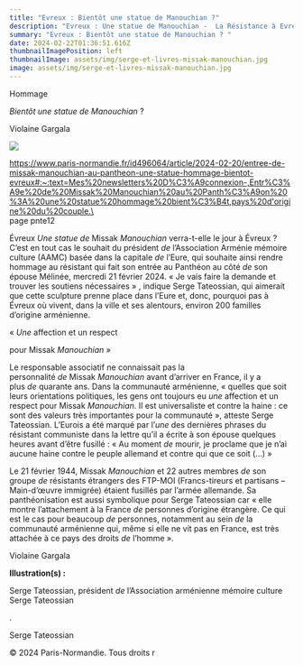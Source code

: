 ```yaml
---
title: "Evreux : Bientôt une statue de Manouchian ?"
description: "Evreux : Une statue de Manouchian -  La Résistance à Evreux "
summary: "Evreux : Bientôt une statue de Manouchian ? "
date: 2024-02-22T01:36:51.616Z
thumbnailImagePosition: left
thumbnailImage: assets/img/serge-et-livres-missak-manouchian.jpg
image: assets/img/serge-et-livres-missak-manouchian.jpg
---
```

<!--StartFragment-->

Hommage

*Bientôt* *une* *statue* *de* *Manouchian* ?

Violaine Gargala

![](https://nouveau.europresse.com/Pdf/Thumb?imageIndex=0&id=pdf%B720240221%B7PAN_P%B7pnte12)

https://www.paris-normandie.fr/id496064/article/2024-02-20/entree-de-missak-manouchian-au-pantheon-une-statue-hommage-bientot-evreux#:~:text=Mes%20newsletters%20D%C3%A9connexion-,Entr%C3%A9e%20de%20Missak%20Manouchian%20au%20Panth%C3%A9on%20%3A%20une%20statue%20hommage%20bient%C3%B4t,pays%20d'origine%20du%20couple.\
\
page pnte12

Évreux *Une* *statue* *de* Missak *Manouchian* verra-t-elle le jour à Évreux ? C’est en tout cas le souhait du président *de* l’Association Arménie mémoire culture (AAMC) basée dans la capitale *de* l’Eure, qui souhaite ainsi rendre hommage au résistant qui fait son entrée au Panthéon au côté *de* son épouse Mélinée, mercredi 21 février 2024. « Je vais faire la demande et trouver les soutiens nécessaires » , indique Serge Tateossian, qui aimerait que cette sculpture prenne place dans l’Eure et, donc, pourquoi pas à Évreux où vivent, dans la ville et ses alentours, environ 200 familles d’origine arménienne.

« *Une* affection et un respect

pour Missak *Manouchian* »

Le responsable associatif ne connaissait pas la personnalité *de* Missak *Manouchian* avant d’arriver en France, il y a plus *de* quarante ans. Dans la communauté arménienne, « quelles que soit leurs orientations politiques, les gens ont toujours eu *une* affection et un respect pour Missak *Manouchian*. Il est universaliste et contre la haine : ce sont des valeurs très importantes pour la communauté », atteste Serge Tateossian. L’Eurois a été marqué par l’*une* des dernières phrases du résistant communiste dans la lettre qu’il a écrite à son épouse quelques heures avant d’être fusillé : « Au moment *de* mourir, je proclame que je n’ai aucune haine contre le peuple allemand et contre qui que ce soit (…) »

Le 21 février 1944, Missak *Manouchian* et 22 autres membres *de* son groupe *de* résistants étrangers des FTP-MOI (Francs-tireurs et partisans – Main-d’œuvre immigrée) étaient fusillés par l’armée allemande. Sa panthéonisation est aussi symbolique pour Serge Tateossian car « elle montre l’attachement à la France *de* personnes d’origine étrangère. Ce qui est le cas pour beaucoup *de* personnes, notamment au sein *de* la communauté arménienne qui, même si elle ne vit pas en France, est très attachée à ce pays des droits *de* l’homme ».

Violaine Gargala

**Illustration(s) :**

Serge Tateossian, président *de* l’Association arménienne mémoire culture Serge Tateossian

. 

Serge Tateossian

[](<>)© 2024 Paris-Normandie. Tous droits r

<!--EndFragment-->